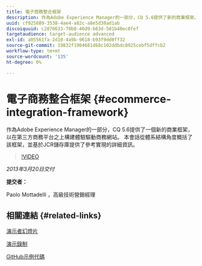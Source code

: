 ```yaml
---
title: 電子商務整合框架
description: 作為Adobe Experience Manager的一部分，CQ 5.6提供了新的商業框架，以在第三方商業平台之上構建體驗驅動的商業網站。 本會話從體系結構角度概括了該框架，並基於JCR儲存庫介紹了參考實現的一些詳細資訊。
uuid: cf925889-3538-4ae4-a82c-a8e5d30ad1ab
discoiquuid: c2876633-70b8-46d9-b63d-581b40ec0fef
targetaudience: target-audience advanced
exl-id: a05561fa-2d10-4a9b-9618-b93f9dd0ff32
source-git-commit: 19832f1904681d68c102ddbdc8925cebf5dffcb2
workflow-type: tm+mt
source-wordcount: '135'
ht-degree: 0%

---
```


# 電子商務整合框架 {#ecommerce-integration-framework}

作為Adobe Experience Manager的一部分，CQ 5.6提供了一個新的商業框架，以在第三方商務平台之上構建體驗驅動商務網站。 本會話從體系結構角度概括了該框架，並基於JCR儲存庫提供了參考實現的詳細資訊。

>[!VIDEO](https://video.tv.adobe.com/v/19577/?quality=9)

*2013年3月20日交付*

**提交者：**

Paolo Mottadelli ，高級技術營銷經理

## 相關連結 {#related-links}

[演示者幻燈片](https://www.slideshare.net/paolomoz/aem-cq-ecommerce-framework)

[演示錄制](https://vimeo.com/62251523)

[GitHub示例代碼](https://github.com/paolomoz/cq-commerce-impl-sample)
